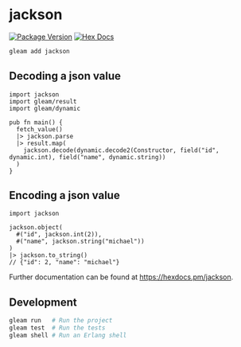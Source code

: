 # jackson

[![Package Version](https://img.shields.io/hexpm/v/jackson)](https://hex.pm/packages/jackson)
[![Hex Docs](https://img.shields.io/badge/hex-docs-ffaff3)](https://hexdocs.pm/jackson/)

```sh
gleam add jackson
```

## Decoding a json value

```gleam
import jackson
import gleam/result
import gleam/dynamic

pub fn main() {
  fetch_value()
  |> jackson.parse
  |> result.map(
    jackson.decode(dynamic.decode2(Constructor, field("id", dynamic.int), field("name", dynamic.string))
  )
}
```

## Encoding a json value

```gleam
import jackson

jackson.object(
  #("id", jackson.int(2)),
  #("name", jackson.string("michael"))
)
|> jackson.to_string()
// {"id": 2, "name": "michael"}
```

Further documentation can be found at <https://hexdocs.pm/jackson>.

## Development

```sh
gleam run   # Run the project
gleam test  # Run the tests
gleam shell # Run an Erlang shell
```
